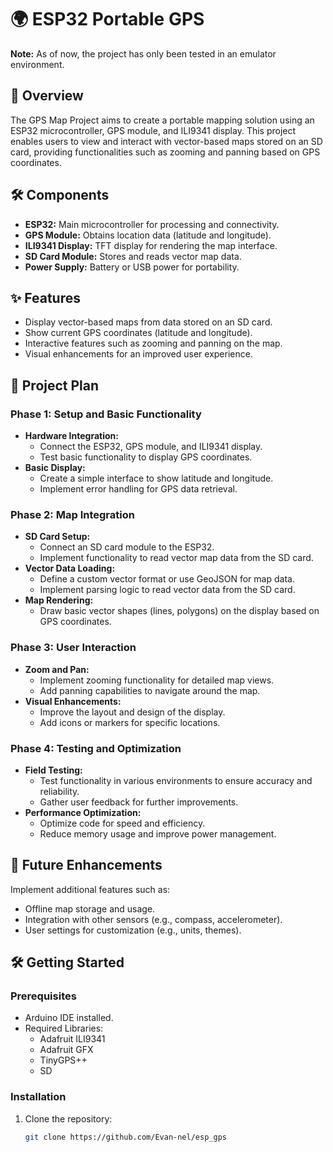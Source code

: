 # 🌍 ESP32 Portable GPS

**Note:** As of now, the project has only been tested in an emulator environment.

## 📖 Overview
The GPS Map Project aims to create a portable mapping solution using an ESP32 microcontroller, GPS module, and ILI9341 display. This project enables users to view and interact with vector-based maps stored on an SD card, providing functionalities such as zooming and panning based on GPS coordinates.

## 🛠️ Components
- **ESP32:** Main microcontroller for processing and connectivity.
- **GPS Module:** Obtains location data (latitude and longitude).
- **ILI9341 Display:** TFT display for rendering the map interface.
- **SD Card Module:** Stores and reads vector map data.
- **Power Supply:** Battery or USB power for portability.

## ✨ Features
- Display vector-based maps from data stored on an SD card.
- Show current GPS coordinates (latitude and longitude).
- Interactive features such as zooming and panning on the map.
- Visual enhancements for an improved user experience.

## 📅 Project Plan
### Phase 1: Setup and Basic Functionality
- **Hardware Integration:**
  - Connect the ESP32, GPS module, and ILI9341 display.
  - Test basic functionality to display GPS coordinates.
- **Basic Display:**
  - Create a simple interface to show latitude and longitude.
  - Implement error handling for GPS data retrieval.

### Phase 2: Map Integration
- **SD Card Setup:**
  - Connect an SD card module to the ESP32.
  - Implement functionality to read vector map data from the SD card.
- **Vector Data Loading:**
  - Define a custom vector format or use GeoJSON for map data.
  - Implement parsing logic to read vector data from the SD card.
- **Map Rendering:**
  - Draw basic vector shapes (lines, polygons) on the display based on GPS coordinates.

### Phase 3: User Interaction
- **Zoom and Pan:**
  - Implement zooming functionality for detailed map views.
  - Add panning capabilities to navigate around the map.
- **Visual Enhancements:**
  - Improve the layout and design of the display.
  - Add icons or markers for specific locations.

### Phase 4: Testing and Optimization
- **Field Testing:**
  - Test functionality in various environments to ensure accuracy and reliability.
  - Gather user feedback for further improvements.
- **Performance Optimization:**
  - Optimize code for speed and efficiency.
  - Reduce memory usage and improve power management.

## 🚀 Future Enhancements
Implement additional features such as:
- Offline map storage and usage.
- Integration with other sensors (e.g., compass, accelerometer).
- User settings for customization (e.g., units, themes).

## 🛠️ Getting Started
### Prerequisites
- Arduino IDE installed.
- Required Libraries:
  - Adafruit ILI9341
  - Adafruit GFX
  - TinyGPS++
  - SD

### Installation
1. Clone the repository:
   ```bash
   git clone https://github.com/Evan-nel/esp_gps
